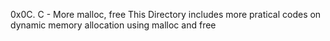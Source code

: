 0x0C. C - More malloc, free
This Directory includes more pratical codes on dynamic memory allocation using malloc and free
